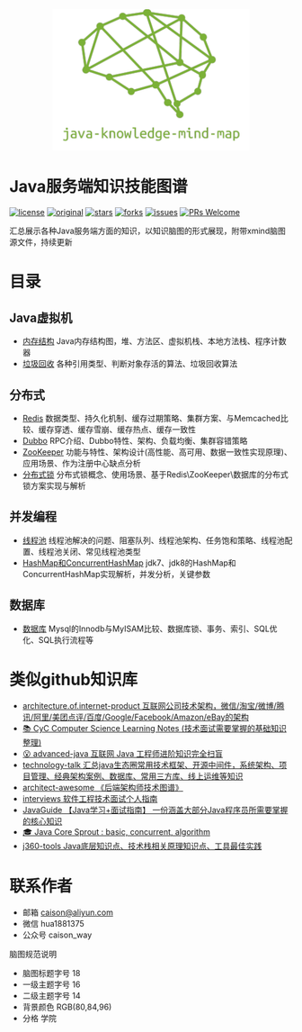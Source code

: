 
<div align="center">
    <img src="/logo/logo.png" width="350px">
</div> 

# Java服务端知识技能图谱

[![license](https://img.shields.io/badge/license-Attribution--NonCommercial%204.0%20-brightgreen.svg)](https://github.com/caison/java-knowledge-mind-map/blob/master/LICENSE)
[![original](https://img.shields.io/badge/original-caison-orange.svg)](https://github.com/caison/java-knowledge-mind-map)
[![stars](https://img.shields.io/github/stars/caison/java-knowledge-mind-map.svg)](https://github.com/caison/java-knowledge-mind-map/stargazers)
[![forks](https://img.shields.io/github/forks/caison/java-knowledge-mind-map.svg)](https://github.com/caison/java-knowledge-mind-map/network/members)
[![issues](https://img.shields.io/github/issues/caison/java-knowledge-mind-map.svg)](https://github.com/caison/java-knowledge-mind-map/issues)
[![PRs Welcome](https://img.shields.io/badge/PRs-Welcome-brightgreen.svg)](http://makeapullrequest.com)


汇总展示各种Java服务端方面的知识，以知识脑图的形式展现，附带xmind脑图源文件，持续更新


# 目录
## Java虚拟机
* [内存结构](/Java虚拟机/内存结构/)
Java内存结构图，堆、方法区、虚拟机栈、本地方法栈、程序计数器
* [垃圾回收](/Java虚拟机/垃圾回收/)
各种引用类型、判断对象存活的算法、垃圾回收算法
## 分布式
* [Redis](/分布式/Redis/)
数据类型、持久化机制、缓存过期策略、集群方案、与Memcached比较、缓存穿透、缓存雪崩、缓存热点、缓存一致性
* [Dubbo](/分布式/Dubbo/)
RPC介绍、Dubbo特性、架构、负载均衡、集群容错策略
* [ZooKeeper](/分布式/ZooKeeper/)
功能与特性、架构设计(高性能、高可用、数据一致性实现原理)、应用场景、作为注册中心缺点分析
* [分布式锁](/分布式/分布式锁/)
分布式锁概念、使用场景、基于Redis\ZooKeeper\数据库的分布式锁方案实现与解析
## 并发编程
* [线程池](/并发编程/线程池/)
线程池解决的问题、阻塞队列、线程池架构、任务饱和策略、线程池配置、线程池关闭、常见线程池类型
* [HashMap和ConcurrentHashMap](/并发编程/HashMap和ConcurrentHashMap /)
jdk7、jdk8的HashMap和ConcurrentHashMap实现解析，并发分析，关键参数
## 数据库
* [数据库](/数据库)
Mysql的Innodb与MyISAM比较、数据库锁、事务、索引、SQL优化、SQL执行流程等

# 类似github知识库
* [architecture.of.internet-product 互联网公司技术架构，微信/淘宝/微博/腾讯/阿里/美团点评/百度/Google/Facebook/Amazon/eBay的架构](https://github.com/davideuler/architecture.of.internet-product)
* [📚 CyC Computer Science Learning Notes  (技术面试需要掌握的基础知识整理)](https://github.com/CyC2018/CS-Notes)
* [😮 advanced-java 互联网 Java 工程师进阶知识完全扫盲](https://github.com/doocs/advanced-java)
* [technology-talk 汇总java生态圈常用技术框架、开源中间件，系统架构、项目管理、经典架构案例、数据库、常用三方库、线上运维等知识](https://github.com/aalansehaiyang/technology-talk)
* [architect-awesome 《后端架构师技术图谱》](https://github.com/xingshaocheng/architect-awesome)
* [interviews 软件工程技术面试个人指南](https://github.com/kdn251/interviews/blob/master/README-zh-cn.md)
* [JavaGuide 【Java学习+面试指南】 一份涵盖大部分Java程序员所需要掌握的核心知识](https://github.com/Snailclimb/JavaGuide)
* [🎓 Java Core Sprout : basic, concurrent, algorithm](https://github.com/crossoverJie/JCSprout)
* [j360-tools Java底层知识点、技术栈相关原理知识点、工具最佳实践](https://github.com/xuminwlt/j360-tools)

# 联系作者
* 邮箱 caison@aliyun.com
* 微信 hua1881375
* 公众号 caison_way

脑图规范说明
* 脑图标题字号 18
* 一级主题字号 16
* 二级主题字号 14
* 背景颜色 RGB(80,84,96)
* 分格 学院



